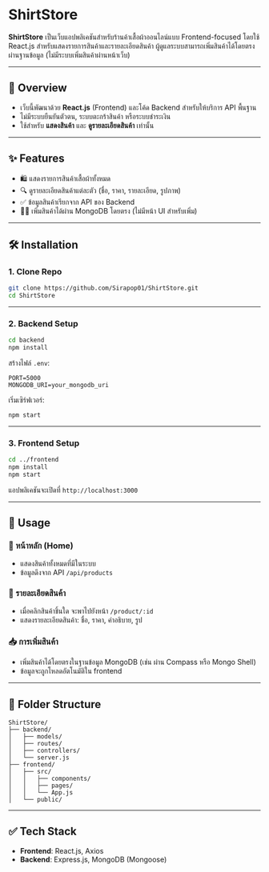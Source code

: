 # ShirtStore

**ShirtStore** เป็นเว็บแอปพลิเคชันสำหรับร้านค้าเสื้อผ้าออนไลน์แบบ Frontend-focused โดยใช้ React.js สำหรับแสดงรายการสินค้าและรายละเอียดสินค้า ผู้ดูแลระบบสามารถเพิ่มสินค้าได้โดยตรงผ่านฐานข้อมูล (ไม่มีระบบเพิ่มสินค้าผ่านหน้าเว็บ)

---

## 📌 Overview

- เว็บนี้พัฒนาด้วย **React.js** (Frontend) และโค้ด Backend สำหรับให้บริการ API พื้นฐาน
- ไม่มีระบบยืนยันตัวตน, ระบบตะกร้าสินค้า หรือระบบชำระเงิน
- ใช้สำหรับ **แสดงสินค้า** และ **ดูรายละเอียดสินค้า** เท่านั้น

---

## ✨ Features

- 🛍️ แสดงรายการสินค้าเสื้อผ้าทั้งหมด
- 🔍 ดูรายละเอียดสินค้าแต่ละตัว (ชื่อ, ราคา, รายละเอียด, รูปภาพ)
- ✅ ข้อมูลสินค้าเรียกจาก API ของ Backend
- 👨‍💻 เพิ่มสินค้าได้ผ่าน MongoDB โดยตรง (ไม่มีหน้า UI สำหรับเพิ่ม)

---

## 🛠 Installation

### 1. Clone Repo

```bash
git clone https://github.com/Sirapop01/ShirtStore.git
cd ShirtStore
```

---

### 2. Backend Setup

```bash
cd backend
npm install
```

สร้างไฟล์ `.env`:

```env
PORT=5000
MONGODB_URI=your_mongodb_uri
```

เริ่มเซิร์ฟเวอร์:

```bash
npm start
```

---

### 3. Frontend Setup

```bash
cd ../frontend
npm install
npm start
```

แอปพลิเคชันจะเปิดที่ `http://localhost:3000`

---

## 🧭 Usage

### 🛒 หน้าหลัก (Home)
- แสดงสินค้าทั้งหมดที่มีในระบบ
- ข้อมูลดึงจาก API `/api/products`

### 📄 รายละเอียดสินค้า
- เมื่อคลิกสินค้าชิ้นใด จะพาไปยังหน้า `/product/:id`
- แสดงรายละเอียดสินค้า: ชื่อ, ราคา, คำอธิบาย, รูป

### 📥 การเพิ่มสินค้า
- เพิ่มสินค้าได้โดยตรงในฐานข้อมูล MongoDB (เช่น ผ่าน Compass หรือ Mongo Shell)
- ข้อมูลจะถูกโหลดอัตโนมัติใน frontend

---

## 📂 Folder Structure

```
ShirtStore/
├── backend/
│   ├── models/
│   ├── routes/
│   ├── controllers/
│   └── server.js
├── frontend/
│   ├── src/
│   │   ├── components/
│   │   ├── pages/
│   │   └── App.js
│   └── public/
```

---

## ✅ Tech Stack

- **Frontend**: React.js, Axios
- **Backend**: Express.js, MongoDB (Mongoose)

